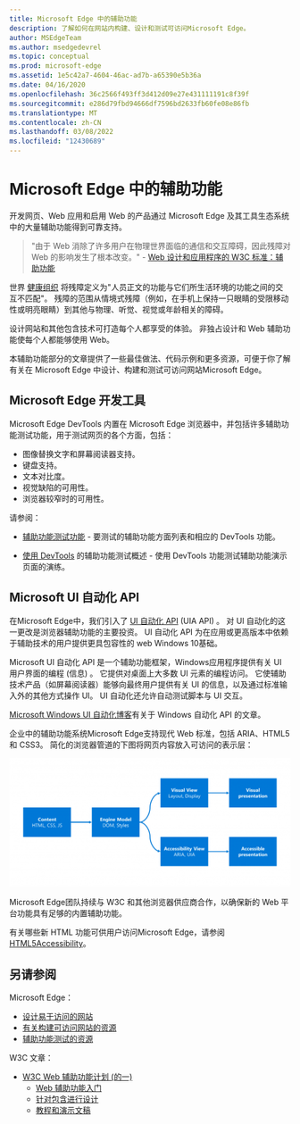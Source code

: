 ```yaml
---
title: Microsoft Edge 中的辅助功能
description: 了解如何在网站内构建、设计和测试可访问Microsoft Edge。
author: MSEdgeTeam
ms.author: msedgedevrel
ms.topic: conceptual
ms.prod: microsoft-edge
ms.assetid: 1e5c42a7-4604-46ac-ad7b-a65390e5b36a
ms.date: 04/16/2020
ms.openlocfilehash: 36c2566f493ff3d412d09e27e431111191c8f39f
ms.sourcegitcommit: e286d79fbd94666df7596bd2633fb60fe08e86fb
ms.translationtype: MT
ms.contentlocale: zh-CN
ms.lasthandoff: 03/08/2022
ms.locfileid: "12430689"
---
```

# <a name="accessibility-in-microsoft-edge"></a>Microsoft Edge 中的辅助功能

开发网页、Web 应用和启用 Web 的产品通过 Microsoft Edge 及其工具生态系统中的大量辅助功能得到可靠支持。

> "由于 Web 消除了许多用户在物理世界面临的通信和交互障碍，因此残障对 Web 的影响发生了根本改变。" - [Web 设计和应用程序的 W3C 标准：辅助功能](https://w3.org/standards/webdesign/accessibility)

世界 [健康组织](https://who.int/topics/disabilities) 将残障定义为"人员正文的功能与它们所生活环境的功能之间的交互不匹配"。  残障的范围从情境式残障（例如，在手机上保持一只眼睛的受限移动性或明亮眼睛）到其他与物理、听觉、视觉或年龄相关的障碍。

设计网站和其他包含技术可打造每个人都享受的体验。  非独占设计和 Web 辅助功能使每个人都能够使用 Web。

本辅助功能部分的文章提供了一些最佳做法、代码示例和更多资源，可便于你了解有关在 Microsoft Edge 中设计、构建和测试可访问网站Microsoft Edge。


<!-- ====================================================================== -->
## <a name="microsoft-edge-devtools"></a>Microsoft Edge 开发工具

Microsoft Edge DevTools 内置在 Microsoft Edge 浏览器中，并包括许多辅助功能测试功能，用于测试网页的各个方面，包括：

*  图像替换文字和屏幕阅读器支持。
*  键盘支持。
*  文本对比度。
*  视觉缺陷的可用性。
*  浏览器较窄时的可用性。

请参阅：

* [辅助功能测试功能](../devtools-guide-chromium/accessibility/reference.md) - 要测试的辅助功能方面列表和相应的 DevTools 功能。

* [使用 DevTools](../devtools-guide-chromium/accessibility/accessibility-testing-in-devtools.md) 的辅助功能测试概述 - 使用 DevTools 功能测试辅助功能演示页面的演练。


<!-- ====================================================================== -->
## <a name="microsoft-ui-automation-api"></a>Microsoft UI 自动化 API

在Microsoft Edge中，我们引入了 [UI 自动化 API](/windows/win32/winauto/entry-uiauto-win32) (UIA API) 。  对 UI 自动化的这一更改是浏览器辅助功能的主要投资。  UI 自动化 API 为在应用或更高版本中依赖于辅助技术的用户提供更具包容性的 web Windows 10基础。

Microsoft UI 自动化 API 是一个辅助功能框架，Windows应用程序提供有关 UI 用户界面的编程 (信息) 。  它提供对桌面上大多数 UI 元素的编程访问。  它使辅助技术产品（如屏幕阅读器）能够向最终用户提供有关 UI 的信息，以及通过标准输入外的其他方式操作 UI。  UI 自动化还允许自动测试脚本与 UI 交互。

[Microsoft Windows UI 自动化博客](/archive/blogs/winuiautomation/)有关于 Windows 自动化 API 的文章。

企业中的辅助功能系统Microsoft Edge支持现代 Web 标准，包括 ARIA、HTML5 和 CSS3。  简化的浏览器管道的下图将网页内容放入可访问的表示层：

![转换为引擎模型的内容将转换为可视和辅助功能视图，呈现为可视或辅助演示文稿。](media/accessibilityarchitecture.png)

Microsoft Edge团队持续与 W3C 和其他浏览器供应商合作，以确保新的 Web 平台功能具有足够的内置辅助功能。

有关哪些新 HTML 功能可供用户访问Microsoft Edge，请参阅 [HTML5Accessibility](https://html5accessibility.com)。


<!-- ====================================================================== -->
## <a name="see-also"></a>另请参阅

Microsoft Edge：

* [设计易于访问的网站](design.md)
* [有关构建可访问网站的资源](build/index.md)
* [辅助功能测试的资源](test.md)

W3C 文章：

* [W3C Web 辅助功能计划 (的一) ](https://w3.org/wai)
   * [Web 辅助功能入门](https://w3.org/wai/gettingstarted/Overview)
   * [针对包含进行设计](https://w3.org/wai/fundamentals/accessibility-intro)
   * [教程和演示文稿](https://w3.org/wai/teach-advocate)
